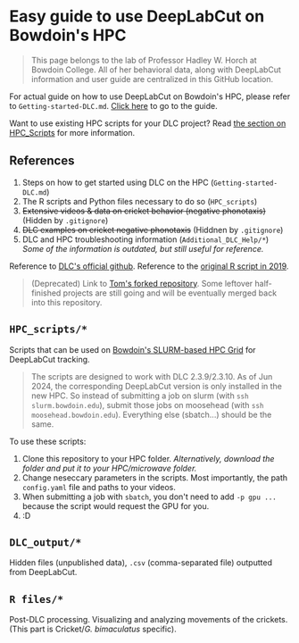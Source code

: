 # Easy guide to use DeepLabCut on Bowdoin's HPC

> This page belongs to the lab of Professor Hadley W. Horch at Bowdoin College. All of her behavioral data, along with DeepLabCut information and user guide are centralized in this GitHub location. 

For actual guide on how to use DeepLabCut on Bowdoin's HPC, please refer to `Getting-started-DLC.md`.
[Click here](guides/Getting-started-DLC.md) to go to the guide.

Want to use existing HPC scripts for your DLC project? Read [the section on HPC_Scripts](#hpc_scripts) for more information.

## References
1. Steps on how to get started using DLC on the HPC (`Getting-started-DLC.md`) 
2. The R scripts and Python files necessary to do so (`HPC_scripts`)
3. ~~Extensive videos & data on cricket behavior (negative phonotaxis)~~ (Hidden by `.gitignore`)
4. ~~DLC examples on cricket negative phonotaxis~~ (Hiddnen by `.gitignore`)
5. DLC and HPC troubleshooting information (`Additional_DLC_Help/*`) *Some of the information is outdated, but still useful for reference.*

Reference to [DLC's official github](https://github.com/DeepLabCut/DeepLabCut/tree/master/deeplabcut).
Reference to the [original R script in 2019](https://github.com/mhukill/Crickets-Methods). 

> (Deprecated) Link to [Tom's forked repository](https://github.com/tom21100227/DLC-guide-for-Bowdoin-College). Some leftover half-finished projects are still going and will be eventually merged back into this repository. 

## `HPC_scripts/*`
Scripts that can be used on [Bowdoin's SLURM-based HPC Grid](https://www.bowdoin.edu/it/resources/high-performance-computing.html) for DeepLabCut tracking. 

> The scripts are designed to work with DLC 2.3.9/2.3.10. As of Jun 2024, the corresponding DeepLabCut version is only installed in the new HPC. So instead of submitting a job on slurm (with `ssh slurm.bowdoin.edu`), submit those jobs on moosehead (with `ssh moosehead.bowdoin.edu`). Everything else (sbatch...) should be the same.

To use these scripts: 
1. Clone this repository to your HPC folder. *Alternatively, download the folder and put it to your HPC/microwave folder.*
2. Change neseccary parameters in the scripts. Most importantly, the path `config.yaml` file and paths to your videos.
3. When submitting a job with `sbatch`, you don't need to add `-p gpu ...` because the script would request the GPU for you.
4. :D

## `DLC_output/*`
Hidden files (unpublished data), `.csv` (comma-separated file) outputted from DeepLabCut. 

## `R files/*`
Post-DLC processing. Visualizing and analyzing movements of the crickets. (This part is Cricket/*G. bimaculatus* specific). 

